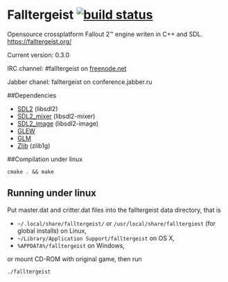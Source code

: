 Falltergeist [![build status](https://secure.travis-ci.org/falltergeist/falltergeist.png)](http://travis-ci.org/falltergeist/falltergeist)
============

Opensource crossplatform Fallout 2™ engine writen in C++ and SDL.
https://falltergeist.org/

Current version: 0.3.0

IRC channel: #falltergeist on [freenode.net](http://webchat.freenode.net/?channels=falltergeist)

Jabber chanel: falltergeist on conference.jabber.ru

##Dependencies

- [SDL2](http://www.libsdl.org) (libsdl2)
- [SDL2\_mixer](http://www.libsdl.org/projects/SDL_mixer/) (libsdl2-mixer)
- [SDL2\_image](http://www.libsdl.org/projects/SDL_image/) (libsdl2-image)
- [GLEW](http://glew.sourceforge.net/)
- [GLM](http://glm.g-truc.net/)
- [Zlib](http://www.zlib.net/) (zlib1g)

##Compilation under linux

```
cmake . && make
```

## Running under linux

Put master.dat and critter.dat files into the falltergeist data directory, that is

* `~/.local/share/falltergeist/`  or `/usr/local/share/falltergiest` (for global installs) on Linux,
*  `~/Library/Application Support/falltergeist` on OS X,
* `%APPDATA%/falltergeist` on Windows,

or mount CD-ROM with original game, then run

```
./falltergeist
```
